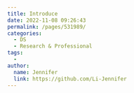 ```yaml
---
title: Introduce
date: 2022-11-08 09:26:43
permalink: /pages/531989/
categories:
  - DS
  - Research & Professional
tags:
  - 
author: 
  name: Jennifer
  link: https://github.com/Li-Jennifer
---
```

